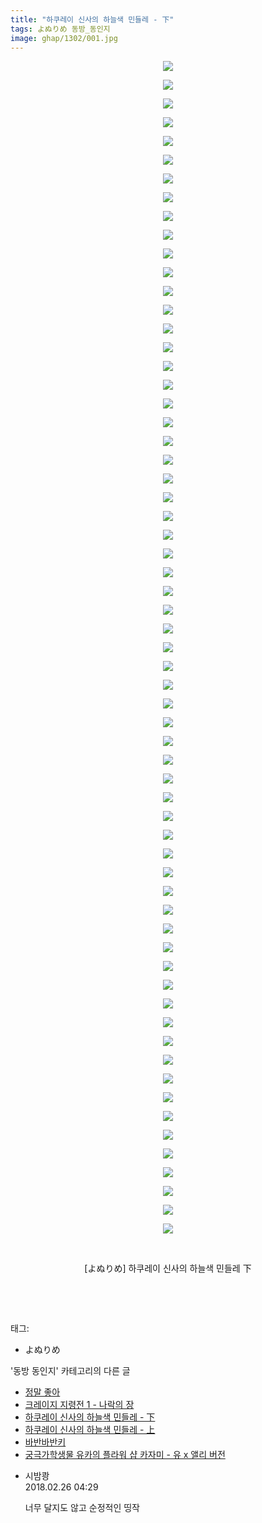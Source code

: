```yaml
---
title: "하쿠레이 신사의 하늘색 민들레 - 下"
tags: よぬりめ 동방_동인지
image: ghap/1302/001.jpg
---
```

<div class="article">
<p style="text-align: center; clear: none; float: none;"><img src="{{ site.nasurl }}/ghap/1302/001.jpg"/></p>
<p style="text-align: center; clear: none; float: none;"><img src="{{ site.nasurl }}/ghap/1302/002.jpg"/></p>
<p style="text-align: center; clear: none; float: none;"><img src="{{ site.nasurl }}/ghap/1302/003.jpg"/></p>
<p style="text-align: center; clear: none; float: none;"><img src="{{ site.nasurl }}/ghap/1302/004.jpg"/></p>
<p style="text-align: center; clear: none; float: none;"><img src="{{ site.nasurl }}/ghap/1302/005.jpg"/></p>
<p style="text-align: center; clear: none; float: none;"><img src="{{ site.nasurl }}/ghap/1302/006.jpg"/></p>
<p style="text-align: center; clear: none; float: none;"><img src="{{ site.nasurl }}/ghap/1302/007.jpg"/></p>
<p style="text-align: center; clear: none; float: none;"><img src="{{ site.nasurl }}/ghap/1302/008.jpg"/></p>
<p style="text-align: center; clear: none; float: none;"><img src="{{ site.nasurl }}/ghap/1302/009.jpg"/></p>
<p style="text-align: center; clear: none; float: none;"><img src="{{ site.nasurl }}/ghap/1302/010.jpg"/></p>
<p style="text-align: center; clear: none; float: none;"><img src="{{ site.nasurl }}/ghap/1302/011.jpg"/></p>
<p style="text-align: center; clear: none; float: none;"><img src="{{ site.nasurl }}/ghap/1302/012.jpg"/></p>
<p style="text-align: center; clear: none; float: none;"><img src="{{ site.nasurl }}/ghap/1302/013.jpg"/></p>
<p style="text-align: center; clear: none; float: none;"><img src="{{ site.nasurl }}/ghap/1302/014.jpg"/></p>
<p style="text-align: center; clear: none; float: none;"><img src="{{ site.nasurl }}/ghap/1302/015.jpg"/></p>
<p style="text-align: center; clear: none; float: none;"><img src="{{ site.nasurl }}/ghap/1302/016.jpg"/></p>
<p style="text-align: center; clear: none; float: none;"><img src="{{ site.nasurl }}/ghap/1302/017.jpg"/></p>
<p style="text-align: center; clear: none; float: none;"><img src="{{ site.nasurl }}/ghap/1302/018.jpg"/></p>
<p style="text-align: center; clear: none; float: none;"><img src="{{ site.nasurl }}/ghap/1302/019.jpg"/></p>
<p style="text-align: center; clear: none; float: none;"><img src="{{ site.nasurl }}/ghap/1302/020.jpg"/></p>
<p style="text-align: center; clear: none; float: none;"><img src="{{ site.nasurl }}/ghap/1302/021.jpg"/></p>
<p style="text-align: center; clear: none; float: none;"><img src="{{ site.nasurl }}/ghap/1302/022.jpg"/></p>
<p style="text-align: center; clear: none; float: none;"><img src="{{ site.nasurl }}/ghap/1302/023.jpg"/></p>
<p style="text-align: center; clear: none; float: none;"><img src="{{ site.nasurl }}/ghap/1302/024.jpg"/></p>
<p style="text-align: center; clear: none; float: none;"><img src="{{ site.nasurl }}/ghap/1302/025.jpg"/></p>
<p style="text-align: center; clear: none; float: none;"><img src="{{ site.nasurl }}/ghap/1302/026.jpg"/></p>
<p style="text-align: center; clear: none; float: none;"><img src="{{ site.nasurl }}/ghap/1302/027.jpg"/></p>
<p style="text-align: center; clear: none; float: none;"><img src="{{ site.nasurl }}/ghap/1302/028.jpg"/></p>
<p style="text-align: center; clear: none; float: none;"><img src="{{ site.nasurl }}/ghap/1302/029.jpg"/></p>
<p style="text-align: center; clear: none; float: none;"><img src="{{ site.nasurl }}/ghap/1302/030.jpg"/></p>
<p style="text-align: center; clear: none; float: none;"><img src="{{ site.nasurl }}/ghap/1302/031.jpg"/></p>
<p style="text-align: center; clear: none; float: none;"><img src="{{ site.nasurl }}/ghap/1302/032.jpg"/></p>
<p style="text-align: center; clear: none; float: none;"><img src="{{ site.nasurl }}/ghap/1302/033.jpg"/></p>
<p style="text-align: center; clear: none; float: none;"><img src="{{ site.nasurl }}/ghap/1302/034.jpg"/></p>
<p style="text-align: center; clear: none; float: none;"><img src="{{ site.nasurl }}/ghap/1302/035.jpg"/></p>
<p style="text-align: center; clear: none; float: none;"><img src="{{ site.nasurl }}/ghap/1302/036.jpg"/></p>
<p style="text-align: center; clear: none; float: none;"><img src="{{ site.nasurl }}/ghap/1302/037.jpg"/></p>
<p style="text-align: center; clear: none; float: none;"><img src="{{ site.nasurl }}/ghap/1302/038.jpg"/></p>
<p style="text-align: center; clear: none; float: none;"><img src="{{ site.nasurl }}/ghap/1302/039.jpg"/></p>
<p style="text-align: center; clear: none; float: none;"><img src="{{ site.nasurl }}/ghap/1302/040.jpg"/></p>
<p style="text-align: center; clear: none; float: none;"><img src="{{ site.nasurl }}/ghap/1302/041.jpg"/></p>
<p style="text-align: center; clear: none; float: none;"><img src="{{ site.nasurl }}/ghap/1302/042.jpg"/></p>
<p style="text-align: center; clear: none; float: none;"><img src="{{ site.nasurl }}/ghap/1302/043.jpg"/></p>
<p style="text-align: center; clear: none; float: none;"><img src="{{ site.nasurl }}/ghap/1302/044.jpg"/></p>
<p style="text-align: center; clear: none; float: none;"><img src="{{ site.nasurl }}/ghap/1302/045.jpg"/></p>
<p style="text-align: center; clear: none; float: none;"><img src="{{ site.nasurl }}/ghap/1302/046.jpg"/></p>
<p style="text-align: center; clear: none; float: none;"><img src="{{ site.nasurl }}/ghap/1302/047.jpg"/></p>
<p style="text-align: center; clear: none; float: none;"><img src="{{ site.nasurl }}/ghap/1302/048.jpg"/></p>
<p style="text-align: center; clear: none; float: none;"><img src="{{ site.nasurl }}/ghap/1302/049.jpg"/></p>
<p style="text-align: center; clear: none; float: none;"><img src="{{ site.nasurl }}/ghap/1302/050.jpg"/></p>
<p style="text-align: center; clear: none; float: none;"><img src="{{ site.nasurl }}/ghap/1302/051.jpg"/></p>
<p style="text-align: center; clear: none; float: none;"><img src="{{ site.nasurl }}/ghap/1302/052.jpg"/></p>
<p style="text-align: center; clear: none; float: none;"><img src="{{ site.nasurl }}/ghap/1302/053.jpg"/></p>
<p style="text-align: center; clear: none; float: none;"><img src="{{ site.nasurl }}/ghap/1302/054.jpg"/></p>
<p style="text-align: center; clear: none; float: none;"><img src="{{ site.nasurl }}/ghap/1302/055.jpg"/></p>
<p style="text-align: center; clear: none; float: none;"><img src="{{ site.nasurl }}/ghap/1302/056.jpg"/></p>
<p style="text-align: center; clear: none; float: none;"><img src="{{ site.nasurl }}/ghap/1302/057.jpg"/></p>
<p style="text-align: center; clear: none; float: none;"><img src="{{ site.nasurl }}/ghap/1302/058.jpg"/></p>
<p style="text-align: center; clear: none; float: none;"><img src="{{ site.nasurl }}/ghap/1302/059.jpg"/></p>
<p style="text-align: center; clear: none; float: none;"><img src="{{ site.nasurl }}/ghap/1302/060.jpg"/></p>
<p style="text-align: center; clear: none; float: none;"><img src="{{ site.nasurl }}/ghap/1302/061.jpg"/></p>
<p style="text-align: center; clear: none; float: none;"><img src="{{ site.nasurl }}/ghap/1302/062.jpg"/></p>
<p style="text-align: center; clear: none; float: none;"><img src="{{ site.nasurl }}/ghap/1302/063.jpg"/></p>
<p style="text-align: center; clear: none; float: none;"><br/></p>
<p style="text-align: center; clear: none; float: none;">[よぬりめ] 하쿠레이 신사의 하늘색 민들레 下</p>
<p style="text-align: center; clear: none; float: none;"><br/></p>
<p><br/></p>
</div><div class="tagTrail">
<p>태그: </p>
<ul>
<li>よぬりめ</li>
</ul>
</div><div class="another">
<p>'동방 동인지' 카테고리의 다른 글</p>
<ul>
<li><a href="/2016-08-02-ghap_1305">정말 좋아</a></li>
<li><a href="/2016-08-02-ghap_1304">크레이지 지령전 1 - 나락의 장</a></li>
<li><a href="/2016-08-02-ghap_1302">하쿠레이 신사의 하늘색 민들레 - 下</a></li>
<li><a href="/2016-08-02-ghap_1301">하쿠레이 신사의 하늘색 민들레 - 上</a></li>
<li><a href="/2016-08-01-ghap_1300">바반바반키</a></li>
<li><a href="/2016-08-01-ghap_1299">궁극가학생물 유카의 플라워 샵  카자미 - 유 x 앨리 버전</a></li>
</ul>
</div><div class="cb_module cb_fluid">
<div class="cb_wrt cb_profile">
<div class="comment">
<ul>
<li class="cb_thumb_off" id="comment15206832">
<div class="cb_comment_area">
<div class="cb_info_area">
<div class="cb_section">
<span class="cb_nick_name">시밤쾅</span>
</div>
<div class="cb_section">
<span class="cb_date">2018.02.26 04:29 </span>
</div>
</div>
<div class="cb_dsc_comment">
<p class="cb_dsc">
											너무 달지도 않고 순정적인 띵작
										</p>
</div>
</div></li>
</ul>
</div>
</div><!-- commentList close -->
</div>
<br/>
<p id="refer"></p>
<br/>
